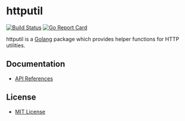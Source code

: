 # httputil

[![Build Status](https://travis-ci.org/northbright/httputil.svg?branch=master)](https://travis-ci.org/northbright/httputil)
[![Go Report Card](https://goreportcard.com/badge/github.com/northbright/httputil)](https://goreportcard.com/report/github.com/northbright/httputil)

httputil is a [Golang](http://golang.org) package which provides helper functions for HTTP utilities.

## Documentation
* [API References](https://godoc.org/github.com/northbright/httputil)

## License
* [MIT License](./LICENSE)

